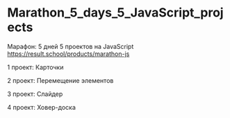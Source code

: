 # Marathon_5_days_5_JavaScript_projects

Марафон: 5 дней 5 проектов на JavaScript
https://result.school/products/marathon-js

1 проект: Карточки

2 проект: Перемещение элементов

3 проект: Слайдер

4 проект: Ховер-доска
